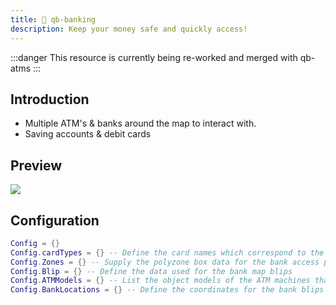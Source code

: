 ```yaml
---
title: 🏦 qb-banking
description: Keep your money safe and quickly access!
---
```


:::danger
This resource is currently being re-worked and merged with qb-atms
:::

## Introduction

* Multiple ATM's & banks around the map to interact with.
* Saving accounts & debit cards

## Preview

![](https://camo.githubusercontent.com/66e8f478098a6ff4458fef951745f16d18281c648a72259a13e40082c3f638ee/68747470733a2f2f692e696d6775722e636f6d2f58617a615959492e706e67)

## Configuration

```lua
Config = {}
Config.cardTypes = {} -- Define the card names which correspond to the item
Config.Zones = {} -- Supply the polyzone box data for the bank access points
Config.Blip = {} -- Define the data used for the bank map blips
Config.ATMModels = {} -- List the object models of the ATM machines that can be used
Config.BankLocations = {} -- Define the coordinates for the bank blips
```
